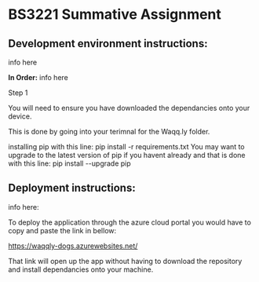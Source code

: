 # BS3221 Summative Assignment

## Development environment instructions:

info here

**In Order:**
info here

Step 1

You will need to ensure you have downloaded the dependancies onto your device.

This is done by going into your terimnal for the Waqq.ly folder.

installing pip with this line: pip install -r requirements.txt
You may want to upgrade to the latest version of pip if you havent already and that is done with this line: pip install --upgrade pip

## Deployment instructions:
info here:

To deploy the application through the azure cloud portal you would have to copy and paste the link in bellow:

https://waqqly-dogs.azurewebsites.net/

That link will open up the app without having to download the repository and install dependancies onto your machine.
